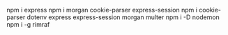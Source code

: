 npm i express
npm i morgan cookie-parser express-session
npm i cookie-parser dotenv express express-session morgan multer
npm i -D nodemon
npm i -g rimraf